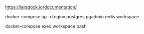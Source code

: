 
https://laradock.io/documentation/


docker-compose up -d nginx postgres pgadmin redis workspace

docker-compose exec workspace bash